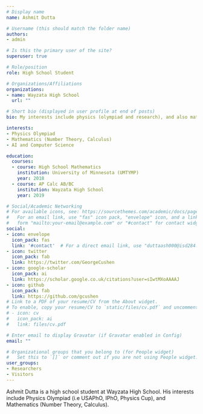```yaml
---
# Display name
name: Ashmit Dutta

# Username (this should match the folder name)
authors:
- admin

# Is this the primary user of the site?
superuser: true

# Role/position
role: High School Student 

# Organizations/Affiliations
organizations:
- name: Wayzata High School
  url: ""

# Short bio (displayed in user profile at end of posts)
bio: My interests include physics (olympiad and research), and also math (currently taking calculus)

interests:
- Physics Olympiad
- Mathematics (Number Theory, Calculus)
- AI and Computer Science

education:
  courses:
  - course: High School Mathematics
    institution: University of Minnesota (UMTYMP)
    year: 2018
  - course: AP Calc AB/BC
    institution: Wayzata High School 
    year: 2019

# Social/Academic Networking
# For available icons, see: https://sourcethemes.com/academic/docs/page-builder/#icons
#   For an email link, use "fas" icon pack, "envelope" icon, and a link in the
#   form "mailto:your-email@example.com" or "#contact" for contact widget.
social:
- icon: envelope
  icon_pack: fas
  link: '#contact'  # For a direct email link, use "duttaash000@isd284.com".
- icon: twitter
  icon_pack: fab
  link: https://twitter.com/GeorgeCushen
- icon: google-scholar
  icon_pack: ai
  link: https://scholar.google.co.uk/citations?user=sIwtMXoAAAAJ
- icon: github
  icon_pack: fab
  link: https://github.com/gcushen
# Link to a PDF of your resume/CV from the About widget.
# To enable, copy your resume/CV to `static/files/cv.pdf` and uncomment the lines below.
# - icon: cv
#   icon_pack: ai
#   link: files/cv.pdf

# Enter email to display Gravatar (if Gravatar enabled in Config)
email: ""

# Organizational groups that you belong to (for People widget)
#   Set this to `[]` or comment out if you are not using People widget.
user_groups:
- Researchers
- Visitors
---
```


Ashmit Dutta is a high school student at Wayzata High School. His interests include Physics Olympiad (i.e USAPhO, IPhO, Physics Cup), and Mathematics (Number Theory, Calculus).

